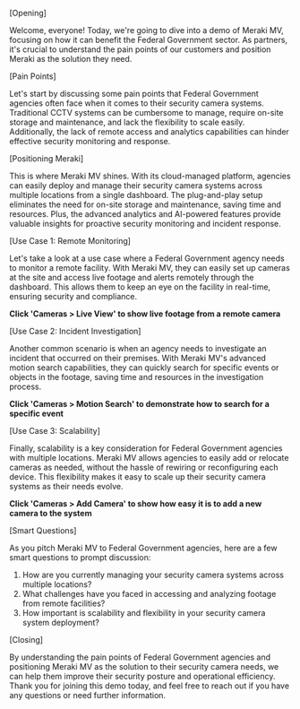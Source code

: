 [Opening]

Welcome, everyone! Today, we're going to dive into a demo of Meraki MV, focusing on how it can benefit the Federal Government sector. As partners, it's crucial to understand the pain points of our customers and position Meraki as the solution they need.

[Pain Points]

Let's start by discussing some pain points that Federal Government agencies often face when it comes to their security camera systems. Traditional CCTV systems can be cumbersome to manage, require on-site storage and maintenance, and lack the flexibility to scale easily. Additionally, the lack of remote access and analytics capabilities can hinder effective security monitoring and response.

[Positioning Meraki]

This is where Meraki MV shines. With its cloud-managed platform, agencies can easily deploy and manage their security camera systems across multiple locations from a single dashboard. The plug-and-play setup eliminates the need for on-site storage and maintenance, saving time and resources. Plus, the advanced analytics and AI-powered features provide valuable insights for proactive security monitoring and incident response.

[Use Case 1: Remote Monitoring]

Let's take a look at a use case where a Federal Government agency needs to monitor a remote facility. With Meraki MV, they can easily set up cameras at the site and access live footage and alerts remotely through the dashboard. This allows them to keep an eye on the facility in real-time, ensuring security and compliance.

**Click 'Cameras > Live View' to show live footage from a remote camera**

[Use Case 2: Incident Investigation]

Another common scenario is when an agency needs to investigate an incident that occurred on their premises. With Meraki MV's advanced motion search capabilities, they can quickly search for specific events or objects in the footage, saving time and resources in the investigation process.

**Click 'Cameras > Motion Search' to demonstrate how to search for a specific event**

[Use Case 3: Scalability]

Finally, scalability is a key consideration for Federal Government agencies with multiple locations. Meraki MV allows agencies to easily add or relocate cameras as needed, without the hassle of rewiring or reconfiguring each device. This flexibility makes it easy to scale up their security camera systems as their needs evolve.

**Click 'Cameras > Add Camera' to show how easy it is to add a new camera to the system**

[Smart Questions]

As you pitch Meraki MV to Federal Government agencies, here are a few smart questions to prompt discussion:

1. How are you currently managing your security camera systems across multiple locations?
2. What challenges have you faced in accessing and analyzing footage from remote facilities?
3. How important is scalability and flexibility in your security camera system deployment?

[Closing]

By understanding the pain points of Federal Government agencies and positioning Meraki MV as the solution to their security camera needs, we can help them improve their security posture and operational efficiency. Thank you for joining this demo today, and feel free to reach out if you have any questions or need further information.